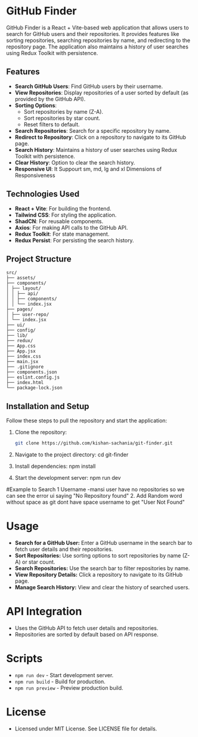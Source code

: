 # GitHub Finder

GitHub Finder is a React + Vite-based web application that allows users to search for GitHub users and their repositories. It provides features like sorting repositories, searching repositories by name, and redirecting to the repository page. The application also maintains a history of user searches using Redux Toolkit with persistence.

## Features

- **Search GitHub Users**: Find GitHub users by their username.
- **View Repositories**: Display repositories of a user sorted by default (as provided by the GitHub API).
- **Sorting Options**:
  - Sort repositories by name (Z-A).
  - Sort repositories by star count.
  - Reset filters to default.
- **Search Repositories**: Search for a specific repository by name.
- **Redirect to Repository**: Click on a repository to navigate to its GitHub page.
- **Search History**: Maintains a history of user searches using Redux Toolkit with persistence.
- **Clear History**: Option to clear the search history.
- **Responsive UI**: It Suppourt sm, md, lg and xl Dimensions of Responsiveness 

## Technologies Used

- **React + Vite**: For building the frontend.
- **Tailwind CSS**: For styling the application.
- **ShadCN**: For reusable components.
- **Axios**: For making API calls to the GitHub API.
- **Redux Toolkit**: For state management.
- **Redux Persist**: For persisting the search history.

## Project Structure
```
src/
├── assets/
├── components/
│ ├── layout/
│ │ ├── api/
│ │ ├── components/
│ │ └── index.jsx
├── pages/
│ ├── user-repo/
│ └── index.jsx
├── ui/
├── config/
├── lib/
├── redux/
├── App.css
├── App.jsx
├── index.css
├── main.jsx
├── .gitignore
├── components.json
├── eslint.config.js
├── index.html
└── package-lock.json
```


## Installation and Setup

Follow these steps to pull the repository and start the application:

1. Clone the repository:
   ```bash
   git clone https://github.com/kishan-sachania/git-finder.git

2. Navigate to the project directory:
  cd git-finder

3. Install dependencies:
  npm install

4. Start the development server:
  npm run dev


#Example to Search 
1 Username -mansi 
    user have no repositories so we can see the    error ui saying "No Repository found"
2. Add Random word without space as git dont have space username to get "User Not Found"

# Usage
- **Search for a GitHub User:** Enter a GitHub username in the search bar to fetch user details and their repositories.
- **Sort Repositories:** Use sorting options to sort repositories by name (Z-A) or star count.
- **Search Repositories:** Use the search bar to filter repositories by name.
- **View Repository Details:** Click a repository to navigate to its GitHub page.
- **Manage Search History:** View and clear the history of searched users.

# API Integration
- Uses the GitHub API to fetch user details and repositories.
- Repositories are sorted by default based on API response.

# Scripts
- `npm run dev` - Start development server.
- `npm run build` - Build for production.
- `npm run preview` - Preview production build.

# License
- Licensed under MIT License. See LICENSE file for details.
